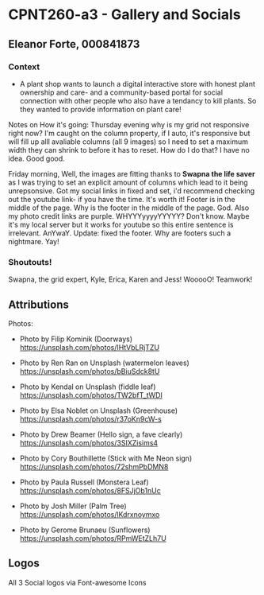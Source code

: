 # CPNT260-a3 - Gallery and Socials 
## Eleanor Forte, 000841873

### Context 
- A plant shop wants to launch a digital interactive store with honest plant ownership and care- and a community-based portal for social connection with other people who also have a tendancy to kill plants. So they wanted to provide information on plant care! 





Notes on How it's going: Thursday evening
why is my grid not responsive right now? I'm caught on the column property, if I auto, it's responsive but will fill up alll
avaliable columns (all 9 images) so I need to set a maximum width they can shrink to before it has to reset. How do I do that? I have no idea. Good good. 

Friday morning, 
Well, the images are fitting thanks to **Swapna the life saver** as I was trying to set an explicit amount of columns which lead to it being unrepsonsive. Got my social links in fixed and set, i'd recommend checking out the youtube link- if you have the time. It's worth it! 
Footer is in the middle of the page. Why is the footer in the middle of the page. God. 
Also my photo credit links are purple. WHYYYyyyyYYYYY? Don't know. Maybe it's my local server but it works for youtube so this entire sentence is irrelevant. AnYwaY.
Update: fixed the footer. Why are footers such a nightmare. 
Yay! 


### Shoutouts! 
Swapna, the grid expert, Kyle, Erica, Karen and Jess! WooooO! Teamwork! 



## Attributions 
Photos: 
- Photo by Filip Kominik (Doorways)
https://unsplash.com/photos/IHtVbLRjTZU

- Photo by Ren Ran on Unsplash (watermelon leaves)
https://unsplash.com/photos/bBiuSdck8tU

- Photo by Kendal on Unsplash (fiddle leaf)
https://unsplash.com/photos/TW2bfT_tWDI

- Photo by Elsa Noblet on Unsplash (Greenhouse)
https://unsplash.com/photos/r37oKn9cW-s

- Photo by Drew Beamer (Hello sign, a fave clearly)
https://unsplash.com/photos/3SIXZisims4

- Photo by Cory Bouthillette (Stick with Me Neon sign)
https://unsplash.com/photos/72shmPbDMN8

- Photo by Paula Russell (Monstera Leaf)
https://unsplash.com/photos/8FSJjOb1nUc

- Photo by Josh Miller (Palm Tree)
https://unsplash.com/photos/lKdrxnoymxo

- Photo by Gerome Brunaeu (Sunflowers)
https://unsplash.com/photos/RPmWEtZLh7U

## Logos 
All 3 Social logos via Font-awesome Icons 






